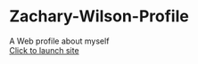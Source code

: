 # Zachary-Wilson-Profile
A Web profile about myself
<br>
<a href="https://zachary-r-wilson.github.io/Zachary-Wilson-Profile/">Click to launch site</a>
